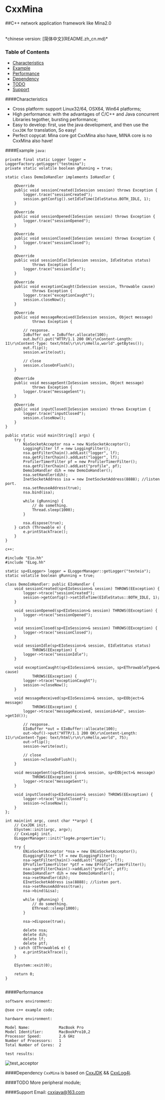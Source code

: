 # CxxMina

##C++ network application framework like Mina2.0

<br/>
*chinese version: [简体中文](README.zh_cn.md)*

### Table of Contents
  - [Characteristics](#characteristics)
  - [Example](#xxample)
  - [Performance](#performance)
  - [Dependency](#dependency)
  - [TODO](#todo)
  - [Support](#support)

####Characteristics
* Cross platform: support Linux32/64, OSX64, Win64 platforms;
* High performance: with the advantages of C/C++ and Java concurrent Libraries tegother, bursting performance;
* Easy to develop: first, use the java development, and then use the `CxxJDK` for translation, So easy!
* Perfect copycat: Mina core got CxxMina also have, MINA core is no CxxMina also have!

####Example
`java:`

```
private final static Logger logger = LoggerFactory.getLogger("testmina");
private static volatile boolean gRunning = true;

static class DemoIoHandler implements IoHandler {

	@Override
	public void sessionCreated(IoSession session) throws Exception {
		logger.trace("sessionCreated");
		session.getConfig().setIdleTime(IdleStatus.BOTH_IDLE, 1);
	}

	@Override
	public void sessionOpened(IoSession session) throws Exception {
		logger.trace("sessionOpened");
	}

	@Override
	public void sessionClosed(IoSession session) throws Exception {
		logger.trace("sessionClosed");
	}

	@Override
	public void sessionIdle(IoSession session, IdleStatus status)
			throws Exception {
		logger.trace("sessionIdle");
	}

	@Override
	public void exceptionCaught(IoSession session, Throwable cause)
			throws Exception {
		logger.trace("exceptionCaught");
		session.closeNow();
	}

	@Override
	public void messageReceived(IoSession session, Object message)
			throws Exception {
		
		// response.
		IoBuffer out = IoBuffer.allocate(100);
		out.buf().put("HTTP/1.1 200 OK\r\nContent-Length: 11\r\nContent-Type: text/html\r\n\r\nHello,world".getBytes());
		out.flip();
		session.write(out);
		
		// close
		session.closeOnFlush();
	}

	@Override
	public void messageSent(IoSession session, Object message)
			throws Exception {
		logger.trace("messageSent");
	}

	@Override
	public void inputClosed(IoSession session) throws Exception {
		logger.trace("inputClosed");
		session.closeNow();
	}
}

public static void main(String[] args) {
	try {
		NioSocketAcceptor nsa = new NioSocketAcceptor();
		LoggingFilter lf = new LoggingFilter();
		nsa.getFilterChain().addLast("logger", lf);
		nsa.getFilterChain().addLast("logger", lf);
		ProfilerTimerFilter pf = new ProfilerTimerFilter();
		nsa.getFilterChain().addLast("profile", pf);
		DemoIoHandler dih = new DemoIoHandler();
		nsa.setHandler(dih);
		InetSocketAddress isa = new InetSocketAddress(8888); //listen port.
		nsa.setReuseAddress(true);
		nsa.bind(isa);
		
		while (gRunning) {
			// do something.
			Thread.sleep(1000);
		}

		nsa.dispose(true);
	} catch (Throwable e) {
		e.printStackTrace();
	}
}
```


`c++:`

```
#include "Eio.hh"
#include "ELog.hh"

static sp<ELogger> logger = ELoggerManager::getLogger("testeio");
static volatile boolean gRunning = true;

class DemoIoHandler: public EIoHandler {
	void sessionCreated(sp<EIoSession>& session) THROWS(EException) {
		logger->trace("sessionCreated");
        session->getConfig()->setIdleTime(EIdleStatus::BOTH_IDLE, 1);
	}

	void sessionOpened(sp<EIoSession>& session) THROWS(EException) {
		logger->trace("sessionOpened");
	}

	void sessionClosed(sp<EIoSession>& session) THROWS(EException) {
		logger->trace("sessionClosed");
	}

	void sessionIdle(sp<EIoSession>& session, EIdleStatus status)
			THROWS(EException) {
		logger->trace("sessionIdle");
	}

	void exceptionCaught(sp<EIoSession>& session, sp<EThrowableType>& cause)
			THROWS(EException) {
		logger->trace("exceptionCaught");
		session->closeNow();
	}

	void messageReceived(sp<EIoSession>& session, sp<EObject>& message)
			THROWS(EException) {
		logger->trace("messageReceived, sessionid=%d", session->getId());

		// response.
		EIoBuffer *out = EIoBuffer::allocate(100);
		out->buf()->put("HTTP/1.1 200 OK\r\nContent-Length: 11\r\nContent-Type: text/html\r\n\r\nHello,world", 75);
		out->flip();
		session->write(out);

		// close
		session->closeOnFlush();
	}

	void messageSent(sp<EIoSession>& session, sp<EObject>& message)
			THROWS(EException) {
		logger->trace("messageSent");
	}
    
    void inputClosed(sp<EIoSession>& session) THROWS(EException) {
		logger->trace("inputClosed");
    	session->closeNow();
    }
};

int main(int argc, const char **argv) {
	// CxxJDK init.
    ESystem::init(argc, argv);
    // CxxLog4j init.
    ELoggerManager::init("log4e.properties");

	try {
		ENioSocketAcceptor *nsa = new ENioSocketAcceptor();
		ELoggingFilter* lf = new ELoggingFilter();
		nsa->getFilterChain()->addLast("logger", lf);
		EProfilerTimerFilter *ptf = new EProfilerTimerFilter();
		nsa->getFilterChain()->addLast("profile", ptf);
		DemoIoHandler* dih = new DemoIoHandler();
		nsa->setHandler(dih);
		EInetSocketAddress isa(8888); //listen port.
		nsa->setReuseAddress(true);
		nsa->bind(&isa);

		while (gRunning) {
			// do something.
			EThread::sleep(1000);
		}

		nsa->dispose(true);

		delete nsa;
		delete dih;
		delete lf;
		delete ptf;
	} catch (EThrowable& e) {
		e.printStackTrace();
	}
	
	ESystem::exit(0);

    return 0;
}
  
```

####Performance

`software environment:`

```
@see c++ example code;

```

`hardware environment:`

```
Model Name:				MacBook Pro
Model Identifier:		MacBookPro10,2
Processor Speed:		2.6 GHz
Number of Processors:	1
Total Number of Cores:	2
```
`test results:`


![test_acceptor](img/test_acceptor.gif)


####Dependency
`CxxMina` is based on [CxxJDK](https://github.com/cxxjava/cxxjdk) && [CxxLog4j](https://github.com/cxxjava/cxxlog4j).


####TODO
    More peripheral module;

####Support
Email: [cxxjava@163.com](mailto:cxxjava@163.com)

